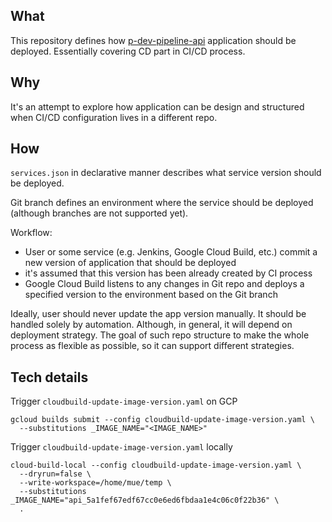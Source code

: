 ## What
This repository defines how [p-dev-pipeline-api](https://github.com/vm-mishchenko/p-dev-pipeline-api) application should
be deployed. Essentially covering CD part in CI/CD process.

## Why
It's an attempt to explore how application can be design and structured when CI/CD configuration lives in a different
repo.

## How
`services.json` in declarative manner describes what service version should be deployed.

Git branch defines an environment where the service should be deployed (although branches are not supported yet).

Workflow:
- User or some service (e.g. Jenkins, Google Cloud Build, etc.) commit a new version of application that should be
  deployed
- it's assumed that this version has been already created by CI process
- Google Cloud Build listens to any changes in Git repo and deploys a specified version to the environment based on the
  Git branch

Ideally, user should never update the app version manually. It should be handled solely by automation. Although, in
general, it will depend on deployment strategy. The goal of such repo structure to make the whole process as flexible as
possible, so it can support different strategies.

## Tech details
Trigger `cloudbuild-update-image-version.yaml` on GCP
```shell
gcloud builds submit --config cloudbuild-update-image-version.yaml \
  --substitutions _IMAGE_NAME="<IMAGE_NAME>"
```

Trigger `cloudbuild-update-image-version.yaml` locally
```shell
cloud-build-local --config cloudbuild-update-image-version.yaml \
  --dryrun=false \
  --write-workspace=/home/mue/temp \
  --substitutions _IMAGE_NAME="api_5a1fef67edf67cc0e6ed6fbdaa1e4c06c0f22b36" \
  .
```
